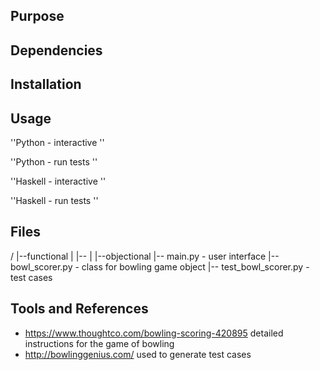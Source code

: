 ## Purpose

## Dependencies

## Installation

## Usage

''Python - interactive ''

''Python - run tests ''

''Haskell - interactive ''

''Haskell - run tests ''

## Files

/
|--functional
|  |--
|
|--objectional
   |-- main.py              - user interface
   |-- bowl_scorer.py       - class for bowling game object
   |-- test_bowl_scorer.py  - test cases

## Tools and References

* https://www.thoughtco.com/bowling-scoring-420895
  detailed instructions for the game of bowling
* http://bowlinggenius.com/
  used to generate test cases
